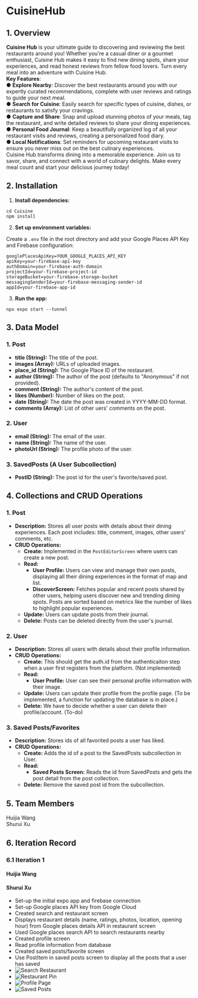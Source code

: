<a name="GE4oU"></a>

# CuisineHub

<a name="XNEEc"></a>

## 1. Overview

**Cuisine Hub** is your ultimate guide to discovering and reviewing the best restaurants around you! Whether you're a casual diner or a gourmet enthusiast, Cuisine Hub makes it easy to find new dining spots, share your experiences, and read honest reviews from fellow food lovers. Turn every meal into an adventure with Cuisine Hub.<br />**Key Features**:<br />● **Explore Nearby**: Discover the best restaurants around you with our expertly curated recommendations, complete with user reviews and ratings to guide your next meal.<br />● **Search for Cuisine**: Easily search for specific types of cuisine, dishes, or restaurants to satisfy your cravings.  <br />● **Capture and Share**: Snap and upload stunning photos of your meals, tag the restaurant, and write detailed reviews to share your dining experiences.<br />● **Personal Food Journal**: Keep a beautifully organized log of all your restaurant visits and reviews, creating a personalized food diary.<br />● **Local Notifications**: Set reminders for upcoming restaurant visits to ensure you never miss out on the best culinary experiences.<br />Cuisine Hub transforms dining into a memorable experience. Join us to savor, share, and connect with a world of culinary delights. Make every meal count and start your delicious journey today!
<a name="AlcyB"></a>

## 2. Installation

1. **Install dependencies:**

```
cd Cuisine
npm install
```

2. **Set up environment variables:**

Create a `.env` file in the root directory and add your Google Places API Key and Firebase configuration:

```
googlePlacesApiKey=YOUR_GOOGLE_PLACES_API_KEY
apiKey=your-firebase-api-key
authDomain=your-firebase-auth-domain
projectId=your-firebase-project-id
storageBucket=your-firebase-storage-bucket
messagingSenderId=your-firebase-messaging-sender-id
appId=your-firebase-app-id
```

3. **Run the app:**

```
npx expo start --tunnel
```

<a name="SzqPI"></a>

## 3. Data Model

<a name="MzNW4"></a>

### 1. Post

- **title (String):** The title of the post.
- **images (Array):** URLs of uploaded images.
- **place_id (String):** The Google Place ID of the restaurant.
- **author (String):** The author of the post (defaults to "Anonymous" if not provided).
- **comment (String):** The author's content of the post.
- **likes (Number):** Number of likes on the post.
- **date (String):** The date the post was created in YYYY-MM-DD format.
- **comments (Array):** List of other uers' comments on the post.

### 2. User

- **email (String):** The email of the user.
- **name (String):** The name of the user.
- **photoUrl (String):** The profile photo of the user.

### 3. SavedPosts (A User Subcollection)

- **PostID (String):** The post id for the user's favorite/saved post.

## 4. Collections and  CRUD Operations

<a name="Fmiz4"></a>

### 1. Post

- **Description:** Stores all user posts with details about their dining experiences.  Each post includes:  title, comment, images, other users' comments,  etc.
- **CRUD Operations:**
  - **Create:** Implemented in the `PostEditorScreen` where users can create a new post.
  - **Read:**
    - **User Profile:** Users can view and manage their own posts, displaying all their dining experiences in the format of map and list.
    - **DiscoverScreen:** Fetches popular and recent posts shared by other users, helping users discover new and trending dining spots. Posts are sorted based on metrics like the number of likes to highlight popular experiences.
  - **Update:** Users can update posts from their journal.
  - **Delete:** Posts can be deleted directly from the user's journal.
    <a name="Hj0Y9"></a>

### 2. User

- **Description:** Stores all users with details about their profile information.
- **CRUD Operations:**
  - **Create:** This should get the auth.id from the authenticaiton step when a user first registers from the platform. (Not implemented)
  - **Read:**
    - **User Profile:** User can see their personal profile information with their image.
  - **Update:** Users can update their profile from the profile page. (To be implemented, a function for updating the database is in place.)
  - **Delete:** We have to decide whether a user can delete their profile/account. (To-do)
    <a name="Hj0Y9"></a>

<a name="HvvcR"></a>

### 3. Saved Posts/Favorites

- **Description:** Stores ids of all favorited posts a user has liked.
- **CRUD Operations:**
  - **Create:** Adds the id of a post to the SavedPosts subcollection in User.
  - **Read:**
    - **Saved Posts Screen:** Reads the id from SavedPosts and gets the post detail from the post collection.
  - **Delete:** Remove the saved post id from the subcollection.
    <a name="Hj0Y9"></a>
    <a name="Pf563"></a>

## 5. Team Members

Huijia Wang<br />Shurui Xu
<a name="FUFaj"></a>

## 6. Iteration Record

<a name="Se3Yo"></a>

### 6.1 Iteration 1

<a name="oCBbn"></a>

#### Huijia Wang

<a name="YcsAz"></a>

#### Shurui Xu

- Set-up the initial expo app and firebase connection
- Set-up Google places API key from Google Cloud
- Created search and restaurant screen
- Displays restaurant details (name, ratings, photos, location, opening hour) from Google places details API in restaurant screen
- Used Google places search API to search restaurants nearby
- Created profile screen
- Read profile information from database
- Created saved posts/favorite screen
- Use PostItem in saved posts screen to display all the posts that a user has saved
- ![Search Restaurant](Screenshots/search_restaurant.png)
- ![Restaurant Pin](Screenshots/restaurant_pin.png)
- ![Profile Page](Screenshots/profile_page.png)
- ![Saved Posts](Screenshots/save_post.png)
